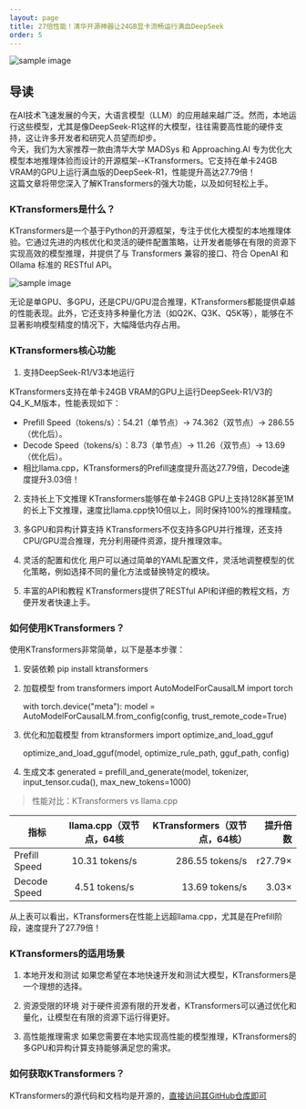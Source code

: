 ```yaml
---
layout: page
title: 27倍性能！清华开源神器让24GB显卡流畅运行满血DeepSeek
order: 5
---
```


![sample image](image.png "标题图")<br>

## 导读

在AI技术飞速发展的今天，大语言模型（LLM）的应用越来越广泛。然而，本地运行这些模型，尤其是像DeepSeek-R1这样的大模型，往往需要高性能的硬件支持，这让许多开发者和研究人员望而却步。
<br>
今天，我们为大家推荐一款由清华大学 MADSys 和 Approaching.AI 专为优化大模型本地推理体验而设计的开源框架--KTransformers。它支持在单卡24GB VRAM的GPU上运行满血版的DeepSeek-R1，性能提升高达27.79倍！
<br>
这篇文章将带您深入了解KTransformers的强大功能，以及如何轻松上手。
<br>

### KTransformers是什么？

KTransformers是一个基于Python的开源框架，专注于优化大模型的本地推理体验。它通过先进的内核优化和灵活的硬件配置策略，让开发者能够在有限的资源下实现高效的模型推理，并提供了与 Transformers 兼容的接口、符合 OpenAI 和 Ollama 标准的 RESTful API。

![sample image](image2.png "结构图")<br>

无论是单GPU、多GPU，还是CPU/GPU混合推理，KTransformers都能提供卓越的性能表现。此外，它还支持多种量化方法（如Q2K、Q3K、Q5K等），能够在不显著影响模型精度的情况下，大幅降低内存占用。<br>

### KTransformers核心功能

1. 支持DeepSeek-R1/V3本地运行

KTransformers支持在单卡24GB VRAM的GPU上运行DeepSeek-R1/V3的Q4_K_M版本，性能表现如下：<br>

* Prefill Speed（tokens/s）：54.21（单节点）→ 74.362（双节点）→ 286.55（优化后）。
* Decode Speed（tokens/s）：8.73（单节点）→ 11.26（双节点）→ 13.69（优化后）。
* 相比llama.cpp，KTransformers的Prefill速度提升高达27.79倍，Decode速度提升3.03倍！

2. 支持长上下文推理
KTransformers能够在单卡24GB GPU上支持128K甚至1M的长上下文推理，速度比llama.cpp快10倍以上，同时保持100%的推理精度。

3. 多GPU和异构计算支持
KTransformers不仅支持多GPU并行推理，还支持CPU/GPU混合推理，充分利用硬件资源，提升推理效率。

4. 灵活的配置和优化
用户可以通过简单的YAML配置文件，灵活地调整模型的优化策略，例如选择不同的量化方法或替换特定的模块。

5. 丰富的API和教程
KTransformers提供了RESTful API和详细的教程文档，方便开发者快速上手。

### 如何使用KTransformers？

使用KTransformers非常简单，以下是基本步骤：
1. 安装依赖
    pip install ktransformers

2. 加载模型
    from transformers import AutoModelForCausalLM
    import torch

    with torch.device("meta"):
        model = AutoModelForCausalLM.from_config(config, trust_remote_code=True)
    
3. 优化和加载模型
    from ktransformers import optimize_and_load_gguf

    optimize_and_load_gguf(model, optimize_rule_path, gguf_path, config)

4. 生成文本
    generated = prefill_and_generate(model, tokenizer, input_tensor.cuda(), max_new_tokens=1000)

> 性能对比：KTransformers vs llama.cpp

| 指标 | 	llama.cpp（双节点，64核  | KTransformers（双节点，64核） | 提升倍数 |
|----------|:---------:|---------:|---------:|
| Prefill Speed   | 10.31 tokens/s   | 	286.55 tokens/s    | r27.79×    |
| Decode Speed     | 	4.51 tokens/s    | 13.69 tokens/s   |  	3.03×   |


从上表可以看出，KTransformers在性能上远超llama.cpp，尤其是在Prefill阶段，速度提升了27.79倍！<br>

### KTransformers的适用场景

1. 本地开发和测试
如果您希望在本地快速开发和测试大模型，KTransformers是一个理想的选择。

2. 资源受限的环境
对于硬件资源有限的开发者，KTransformers可以通过优化和量化，让模型在有限的资源下运行得更好。

3. 高性能推理需求
如果您需要在本地实现高性能的模型推理，KTransformers的多GPU和异构计算支持能够满足您的需求。

### 如何获取KTransformers？

KTransformers的源代码和文档均是开源的，<a href="https://github.com/kvcache-ai/ktransformers" >直接访问其GitHub仓库即可</a>
